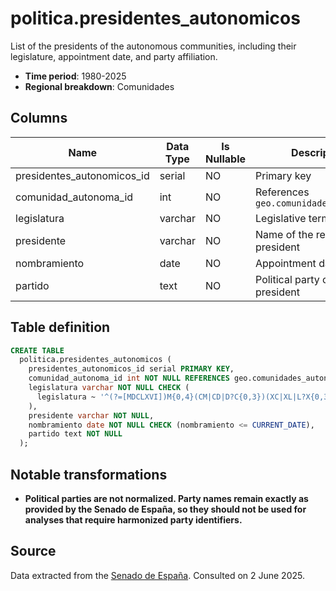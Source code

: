 # politica.presidentes_autonomicos

List of the presidents of the autonomous communities, including their legislature, appointment date, and party affiliation.

- **Time period**: 1980-2025
- **Regional breakdown**: Comunidades

## Columns

| Name | Data Type | Is Nullable | Description |
| --- | --- | --- | --- |
| presidentes_autonomicos_id | serial | NO | Primary key |
| comunidad_autonoma_id | int | NO | References `geo.comunidades_autonomas` |
| legislatura | varchar | NO | Legislative term |
| presidente | varchar | NO | Name of the regional president |
| nombramiento | date | NO | Appointment date |
| partido | text | NO | Political party of the president |

## Table definition

```sql
CREATE TABLE
  politica.presidentes_autonomicos (
    presidentes_autonomicos_id serial PRIMARY KEY,
    comunidad_autonoma_id int NOT NULL REFERENCES geo.comunidades_autonomas (comunidad_autonoma_id),
    legislatura varchar NOT NULL CHECK (
      legislatura ~ '^(?=[MDCLXVI])M{0,4}(CM|CD|D?C{0,3})(XC|XL|L?X{0,3})(IX|IV|V?I{0,3})$'
    ),
    presidente varchar NOT NULL,
    nombramiento date NOT NULL CHECK (nombramiento <= CURRENT_DATE),
    partido text NOT NULL
  );
```

## Notable transformations

- **Political parties are not normalized. Party names remain exactly as provided by the Senado de España, so they should not be used for analyses that require harmonized party identifiers.**

## Source

Data extracted from the <a href="https://www.senado.es/web/conocersenado/biblioteca/dossieresareastematicas/detalledossier/index.html?lang=es_ES&id=DOSSIER_CCAA1&parte=CCAA1_PLANES" target="_blank">Senado de España</a>.
Consulted on 2 June 2025.
